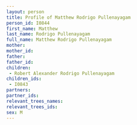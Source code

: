 ```yaml
---
layout: person
title: Profile of Matthew Rodrigo Pullenayagam
person_id: I0844
first_name: Matthew
last_name: Rodrigo Pullenayagam
full_name: Matthew Rodrigo Pullenayagam
mother: 
mother_id: 
father: 
father_id: 
children:
 - Robert Alexander Rodrigo Pullenayagam
children_ids:
 - I0843
partners:
partner_ids:
relevant_trees_names:
relevant_trees_ids:
sex: M
---
```


